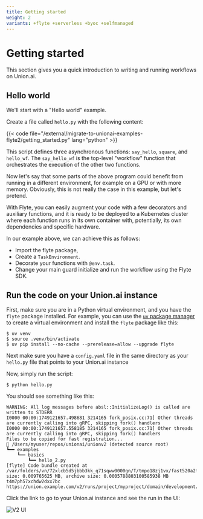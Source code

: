 ```yaml
---
title: Getting started
weight: 2
variants: +flyte +serverless +byoc +selfmanaged
---
```


# Getting started

This section gives you a quick introduction to writing and running workflows on Union.ai.


## Hello world

We'll start with a "Hello world" example.

Create a file called `hello.py` with the following content:

{{< code file="/external/migrate-to-unionai-examples-flyte2/getting_started.py" lang="python" >}}

This script defines three asynchronous functions: `say_hello`, `square`, and `hello_wf`.
The `say_hello_wf` is the top-level "workflow" function that orchestrates the execution of the other two functions.

Now let's say that some parts of the above program could benefit from running in a different environment,
for example on a GPU or with more memory.
Obviously, this is not really the case in this example, but let's pretend.

With Flyte, you can easily augment your code with a few decorators and auxiliary functions, and it is ready to be deployed to a Kubernetes cluster where each function runs in its own container with, potentially, its own dependencies and specific hardware.

In our example above, we can achieve this as follows:
* Import the flyte package,
* Create a `TaskEnvironment`.
* Decorate your functions with `@env.task`.
* Change your main guard initialize and run the workflow using the Flyte SDK.

## Run the code on your Union.ai instance

First, make sure you are in a Python virtual environment, and you have the `flyte` package installed.
For example, you can use the [`uv` package manager](https://docs.astral.sh/uv/) to create a virtual environment and install the `flyte` package like this:

```shell
$ uv venv
$ source .venv/bin/activate
$ uv pip install --no-cache --prerelease=allow --upgrade flyte
```

Next make sure you have a `config.yaml` file in the same directory as your `hello.py` file that points to your Union.ai instance

Now, simply run the script:

```shell
$ python hello.py
```

You should see something like this:

```shell
WARNING: All log messages before absl::InitializeLog() is called are written to STDERR
I0000 00:00:1749121657.498681 3214165 fork_posix.cc:71] Other threads are currently calling into gRPC, skipping fork() handlers
I0000 00:00:1749121657.558185 3214165 fork_posix.cc:71] Other threads are currently calling into gRPC, skipping fork() handlers
Files to be copied for fast registration...
📂 /Users/myuser/repos/unionai/unionv2 (detected source root)
┗━━ examples
    ┗━━ basics
        ┗━━ hello_2.py
[flyte] Code bundle created at /var/folders/vn/72xlcb5d5jbbb3kk_q71sqww0000gn/T/tmpo18zj1vx/fast520a2f2d50cc981784e0180c3b32943d.tar.gz, size: 0.009765625 MB, archive size: 0.0005788803100585938 MB
t4m7ph57xchdw2dxx7bc
https://union.example.com/v2/runs/project/myproject/domain/development/t4m7ph57xchdw2dxx7bc

```

Click the link to go to your Union.ai instance and see the run in the UI:

![V2 UI](/_static/images/user-guide/v2ui.png)


